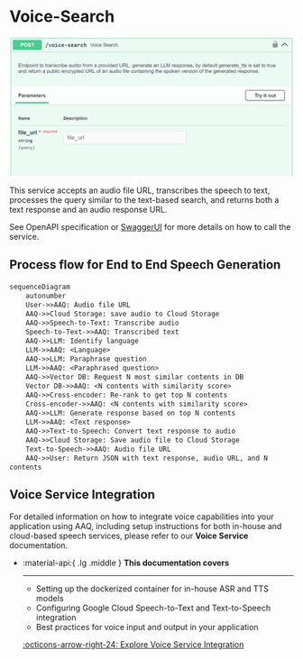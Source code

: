# Voice-Search

![Voice-Search endpoint](./voice-search.png)

This service accepts an audio file URL, transcribes the speech to text, processes the query similar to the text-based search, and returns both a text response and an audio response URL.

See OpenAPI specification or [SwaggerUI](index.md/#swaggerui) for more details on how to call the service.

## Process flow for End to End Speech Generation

```mermaid
sequenceDiagram
    autonumber
    User->>AAQ: Audio file URL
    AAQ->>Cloud Storage: save audio to Cloud Storage
    AAQ->>Speech-to-Text: Transcribe audio
    Speech-to-Text->>AAQ: Transcribed text
    AAQ->>LLM: Identify language
    LLM->>AAQ: <Language>
    AAQ->>LLM: Paraphrase question
    LLM->>AAQ: <Paraphrased question>
    AAQ->>Vector DB: Request N most similar contents in DB
    Vector DB->>AAQ: <N contents with similarity score>
    AAQ->>Cross-encoder: Re-rank to get top N contents
    Cross-encoder->>AAQ: <N contents with similarity score>
    AAQ->>LLM: Generate response based on top N contents
    LLM->>AAQ: <Text response>
    AAQ->>Text-to-Speech: Convert text response to audio
    AAQ->>Cloud Storage: Save audio file to Cloud Storage
    Text-to-Speech->>AAQ: Audio file URL
    AAQ->>User: Return JSON with text response, audio URL, and N contents
```

## Voice Service Integration

For detailed information on how to integrate voice capabilities into your application using AAQ, including setup instructions for both in-house and cloud-based speech services, please refer to our **Voice Service** documentation.

<div class="grid cards" markdown>

- :material-api:{ .lg .middle } __This documentation covers__

    ---

    - Setting up the dockerized container for in-house ASR and TTS models
    - Configuring Google Cloud Speech-to-Text and Text-to-Speech integration
    - Best practices for voice input and output in your application

    [:octicons-arrow-right-24: Explore Voice Service Integration](../voice-service/index.md)

</div>
